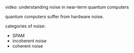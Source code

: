 video: understanding noise in near-term quantum computers

quantum computers suffer from hardware noise.

categories of noise:

- SPAM
- incoherent noise
- coherent noise

